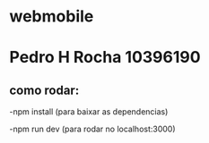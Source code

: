 # webmobile  
# Pedro H Rocha 10396190  


## como rodar:
-npm install 
(para baixar as dependencias)

-npm run dev
(para rodar no localhost:3000)

